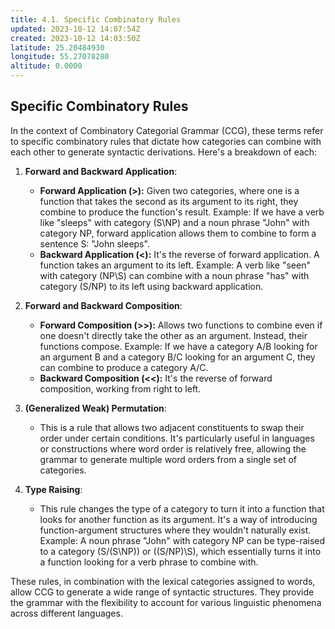 ```yaml
---
title: 4.1. Specific Combinatory Rules
updated: 2023-10-12 14:07:54Z
created: 2023-10-12 14:03:50Z
latitude: 25.20484930
longitude: 55.27078280
altitude: 0.0000
---
```


## Specific Combinatory Rules

In the context of Combinatory Categorial Grammar (CCG), these terms refer to specific combinatory rules that dictate how categories can combine with each other to generate syntactic derivations. Here's a breakdown of each:

1. **Forward and Backward Application**:
   - **Forward Application (>):** Given two categories, where one is a function that takes the second as its argument to its right, they combine to produce the function's result.
     Example: If we have a verb like "sleeps" with category (S\NP) and a noun phrase "John" with category NP, forward application allows them to combine to form a sentence S: "John sleeps".
   - **Backward Application (<):** It's the reverse of forward application. A function takes an argument to its left.
     Example: A verb like "seen" with category (NP\S) can combine with a noun phrase "has" with category (S/NP) to its left using backward application.

2. **Forward and Backward Composition**:
   - **Forward Composition (>>):** Allows two functions to combine even if one doesn't directly take the other as an argument. Instead, their functions compose.
     Example: If we have a category A/B looking for an argument B and a category B/C looking for an argument C, they can combine to produce a category A/C.
   - **Backward Composition (<<):** It's the reverse of forward composition, working from right to left.

3. **(Generalized Weak) Permutation**:
   - This is a rule that allows two adjacent constituents to swap their order under certain conditions. It's particularly useful in languages or constructions where word order is relatively free, allowing the grammar to generate multiple word orders from a single set of categories.

4. **Type Raising**:
   - This rule changes the type of a category to turn it into a function that looks for another function as its argument. It's a way of introducing function-argument structures where they wouldn't naturally exist.
     Example: A noun phrase "John" with category NP can be type-raised to a category (S/(S\NP)) or ((S/NP)\S), which essentially turns it into a function looking for a verb phrase to combine with.

These rules, in combination with the lexical categories assigned to words, allow CCG to generate a wide range of syntactic structures. They provide the grammar with the flexibility to account for various linguistic phenomena across different languages.